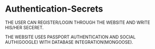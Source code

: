 # Authentication-Secrets

THE USER CAN REGISTER/LOGIN THROUGH THE WEBSITE AND WRITE HIS/HER SECERET.

THE WEBSITE USES PASSPORT AUTHENTICATION AND SOCIAL AUTH(GOOGLE) WITH DATABASE INTEGRATION(MONGOOSE).
